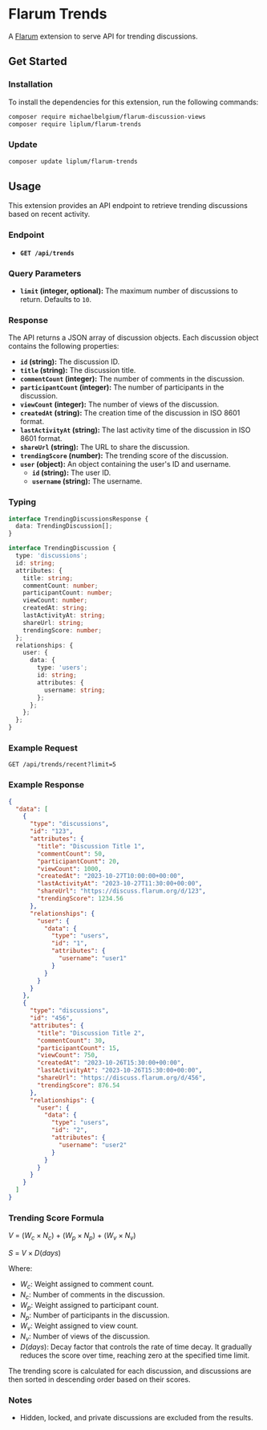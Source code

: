 # Flarum Trends

A [Flarum](http://flarum.org) extension to serve API for trending discussions.

## Get Started

### Installation

To install the dependencies for this extension, run the following commands:

```bash
composer require michaelbelgium/flarum-discussion-views
composer require liplum/flarum-trends
```

### Update

```sh
composer update liplum/flarum-trends
```

## Usage

This extension provides an API endpoint to retrieve trending discussions based on recent activity.

### Endpoint

* **`GET /api/trends`**

### Query Parameters

* **`limit` (integer, optional):** The maximum number of discussions to return. Defaults to `10`.

### Response

The API returns a JSON array of discussion objects. Each discussion object contains the following properties:

* **`id` (string):** The discussion ID.
* **`title` (string):** The discussion title.
* **`commentCount` (integer):** The number of comments in the discussion.
* **`participantCount` (integer):** The number of participants in the discussion.
* **`viewCount` (integer):** The number of views of the discussion.
* **`createdAt` (string):** The creation time of the discussion in ISO 8601 format.
* **`lastActivityAt` (string):** The last activity time of the discussion in ISO 8601 format.
* **`shareUrl` (string):** The URL to share the discussion.
* **`trendingScore` (number):** The trending score of the discussion.
* **`user` (object):** An object containing the user's ID and username.
  * **`id` (string):** The user ID.
  * **`username` (string):** The username.

### Typing

```ts
interface TrendingDiscussionsResponse {
  data: TrendingDiscussion[];
}

interface TrendingDiscussion {
  type: 'discussions';
  id: string;
  attributes: {
    title: string;
    commentCount: number;
    participantCount: number;
    viewCount: number;
    createdAt: string;
    lastActivityAt: string;
    shareUrl: string;
    trendingScore: number;
  };
  relationships: {
    user: {
      data: {
        type: 'users';
        id: string;
        attributes: {
          username: string;
        };
      };
    };
  };
}
```

### Example Request

```http
GET /api/trends/recent?limit=5
```

### Example Response

```json
{
  "data": [
    {
      "type": "discussions",
      "id": "123",
      "attributes": {
        "title": "Discussion Title 1",
        "commentCount": 50,
        "participantCount": 20,
        "viewCount": 1000,
        "createdAt": "2023-10-27T10:00:00+00:00",
        "lastActivityAt": "2023-10-27T11:30:00+00:00",
        "shareUrl": "https://discuss.flarum.org/d/123",
        "trendingScore": 1234.56
      },
      "relationships": {
        "user": {
          "data": {
            "type": "users",
            "id": "1",
            "attributes": {
              "username": "user1"
            }
          }
        }
      }
    },
    {
      "type": "discussions",
      "id": "456",
      "attributes": {
        "title": "Discussion Title 2",
        "commentCount": 30,
        "participantCount": 15,
        "viewCount": 750,
        "createdAt": "2023-10-26T15:30:00+00:00",
        "lastActivityAt": "2023-10-26T15:30:00+00:00",
        "shareUrl": "https://discuss.flarum.org/d/456",
        "trendingScore": 876.54
      },
      "relationships": {
        "user": {
          "data": {
            "type": "users",
            "id": "2",
            "attributes": {
              "username": "user2"
            }
          }
        }
      }
    }
  ]
}
```

### Trending Score Formula

$V$ = ($W_c \times N_c$) + ($W_p \times N_p$) + ($W_v \times N_v$)

$S$ = $V \times D(days)$

Where:

* $W_c$: Weight assigned to comment count.
* $N_c$: Number of comments in the discussion.
* $W_p$: Weight assigned to participant count.
* $N_p$: Number of participants in the discussion.
* $W_v$: Weight assigned to view count.
* $N_v$: Number of views of the discussion.
* $D(days)$: Decay factor that controls the rate of time decay. It gradually reduces the score over time, reaching zero at the specified time limit.

The trending score is calculated for each discussion, and discussions are then sorted in descending order based on their scores.

### Notes

* Hidden, locked, and private discussions are excluded from the results.
